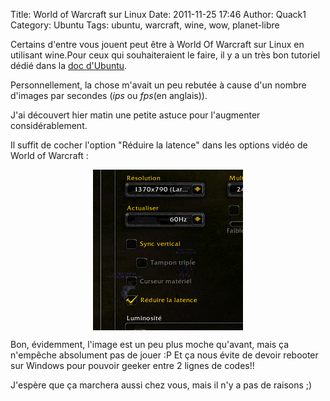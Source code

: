 Title: World of Warcraft sur Linux
Date: 2011-11-25 17:46
Author: Quack1
Category: Ubuntu
Tags: ubuntu, warcraft, wine, wow, planet-libre

Certains d'entre vous jouent peut être à World Of Warcraft sur Linux en utilisant wine.Pour ceux qui souhaiteraient le faire, il y a un très bon tutoriel dédié dans la [doc d'Ubuntu][].

Personnellement, la chose m'avait un peu rebutée à cause d'un nombre d'images par secondes (*ips* ou *fps*(en anglais)).

J'ai découvert hier matin une petite astuce pour l'augmenter considérablement.

Il suffit de cocher l'option "Réduire la latence" dans les options vidéo de World of Warcraft :

<div align=center><a href="static/upload/wow.png"><img src="upload/wow.png" align=center /></a></div>

Bon, évidemment, l'image est un peu plus moche qu'avant, mais ça n'empêche absolument pas de jouer :P Et ça nous évite de devoir rebooter sur Windows pour pouvoir geeker entre 2 lignes de codes!!
 
J'espère que ça marchera aussi chez vous, mais il n'y a pas de raisons ;)

  [doc d'Ubuntu]: http://doc.ubuntu-fr.org/wow "doc d'Ubuntu sur Wine et World of Warcraft"

